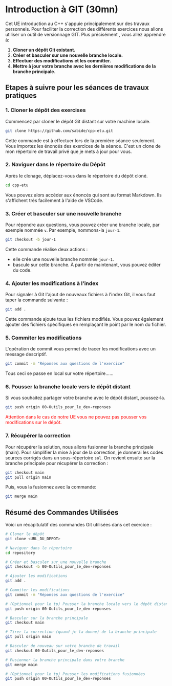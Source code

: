# Introduction à GIT (30mn)

Cet UE introduction au C++ s'appuie principalement sur des travaux personnels. Pour faciliter la correction des différents exercices nous allons utiliser un outil  de versionnage GIT.  Plus précisément , vous allez apprendre à: 
1. **Cloner un dépôt Git existant.**
2. **Créer et basculer sur une nouvelle branche locale.**
3. **Effectuer des modifications et les committer.**
4. **Mettre à jour votre branche avec les dernières modifications de la branche principale.**
 
## Etapes à suivre pour les séances de travaux pratiques

### 1. Cloner le dépôt des exercises

Commencez par cloner le dépôt Git distant sur votre machine locale.
```bash
git clone https://github.com/sabide/cpp-etu.git
```
Cette commande est à effectuer lors de la première séance seulement. 
Vous importez les énoncés des exercices de la séance.
C'est un clone de mon répertoire de travail privé que je mets à jour pour vous.
  
### 2. Naviguer dans le répertoire du Dépôt

Après le clonage, déplacez-vous dans le répertoire du dépôt cloné.
```bash
cd cpp-etu
```
Vous pouvez alors accéder aux énoncés qui sont au format Markdown.
Ils s'affichent très facilement à l'aide de VSCode.

### 3. Créer et basculer sur une nouvelle branche
Pour répondre aux questions, vous pouvez créer une branche locale, par exemple nommée `v`. Par exemple, nommons-la `jour-1`.
```bash
git checkout -b jour-1
```
Cette commande réalise deux actions :
- elle crée une nouvelle branche nommée `jour-1`.
- bascule sur cette branche.
À partir de maintenant, vous pouvez éditer du code.

### 4. Ajouter les modifications à l'index

Pour signaler à Git l'ajout de nouveaux fichiers à l'index Git, il vous faut taper la commande suivante :

```bash
git add .
```

Cette commande ajoute tous les fichiers modifiés. 
Vous pouvez également ajouter des fichiers spécifiques en remplaçant le point par le nom du fichier.

### 5. Commiter les modifications

L'opération de commit vous permet de tracer les modifications avec un message descriptif.

```bash
git commit -m "Réponses aux questions de l'exercice"
```
Tous ceci se passe en local sur votre répertoire......

### 6. Pousser la branche locale vers le dépôt distant

Si vous souhaitez partager votre branche avec le dépôt distant, poussez-la.
```bash
git push origin 00-Outils_pour_le_dev-reponses
```
<span style="color: red;"> Attention dans le cas de notre UE vous ne pouvez pas pousser  vos modifications sur le dépôt.</span>

### 7. Récupérer la correction
Pour récupérer la solution, nous allons fusionner la branche principale (main).
Pour simplifier la mise à jour de la correction, je donnerai les codes sources corrigés dans un sous-répertoire `sol`.
On revient ensuite sur la branche principale pour récupérer la correction :
```bash
git checkout main
git pull origin main
```
Puis, vous la fusionnez avec la commande:

```bash
git merge main
```

## Résumé des Commandes Utilisées

Voici un récapitulatif des commandes Git utilisées dans cet exercice :

```bash
# Cloner le dépôt
git clone <URL_DU_DEPOT>

# Naviguer dans le répertoire
cd repository

# Créer et basculer sur une nouvelle branche
git checkout -b 00-Outils_pour_le_dev-reponses

# Ajouter les modifications
git add .

# Commiter les modifications
git commit -m "Réponses aux questions de l'exercice"

# (Optionnel pour le tp) Pousser la branche locale vers le dépôt distant
git push origin 00-Outils_pour_le_dev-reponses 

# Basculer sur la branche principale 
git checkout main

# Tirer la correction (quand je la donne) de la branche principale
git pull origin main

# Basculer de nouveau sur votre branche de travail
git checkout 00-Outils_pour_le_dev-reponses

# Fusionner la branche principale dans votre branche
git merge main

# (Optionnel pour le tp) Pousser les modifications fusionnées
git push origin 00-Outils_pour_le_dev-reponses

```